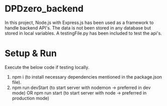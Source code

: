# DPDzero_backend
In this project, Node.js with Express.js has been used as a framework to handle backend API's.
The data is not been stored in any database but stored in local variables.
A testingFile.py has been included to test the api's.
# Setup & Run
Execute the below code if testing locally.
1. npm i (to install necessary dependencies mentioned in the package.json file).
2. npm run devStart (to start server with nodemon -> preferred in dev mode) OR npm run start (to start server with node -> preferred in production mode)
